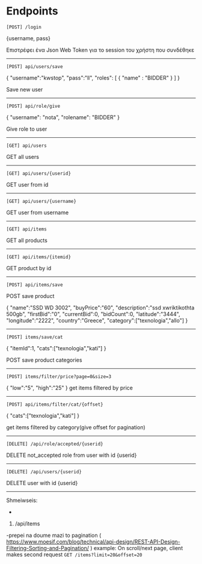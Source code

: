 

# Endpoints

`[POST] /login`

{username, pass}

Επιστρέφει ένα Json Web Token για το session του χρήστη που συνδέθηκε

________________

`[POST] api/users/save`

{
    "username":"kwstop",
    "pass":"ll",
    "roles": [
        {
            "name" : "BIDDER"
        }
    ]
}

Save new user
________________

`[POST] api/role/give`

{
    "username": "nota",
    "rolename": "BIDDER"
}

Give role to user

________________

`[GET] api/users`

GET all users

________________

`[GET] api/users/{userid}`

GET user from id

________________

`[GET] api/users/{username}`

GET user from username

________________

`[GET] api/items`

GET all products

________________

`[GET] api/items/{itemid}`

GET product by id

________________

`[POST] api/items/save`

POST save product

{
    "name":"SSD WD 3002",
    "buyPrice":"60",
    "description":"ssd xwriktikothta 500gb",
    "firstBid":"0",
    "currentBid":0,
    "bidCount":0,
    "latitude":"3444",
    "longitude":"2222",
    "country":"Greece",
    "category":["texnologia","allo"]
}

________________

`[POST] items/save/cat`

{
    "itemId":1,
    "cats":["texnologia","kati"]
}

POST save product categories

________________

`[POST] items/filter/price?page=0&size=3`

{
    "low":"5",
    "high":"25"
}
get items filtered by price

________________

`[POST] api/items/filter/cat/{offset}`

{
    "cats":["texnologia","kati"]
}

get items filtered by category(give offset for pagination)

________________

`[DELETE] /api/role/accepted/{userid}`

DELETE not_accepted role from user with id {userid}

________________

`[DELETE] /api/users/{userid}`

DELETE user with id {userid}

________________







Shmeiwseis:

-

1) /api/items

-prepei na doume mazi to pagination ( https://www.moesif.com/blog/technical/api-design/REST-API-Design-Filtering-Sorting-and-Pagination/ )
 example: On scroll/next page, client makes second request `GET /items?limit=20&offset=20`
 

